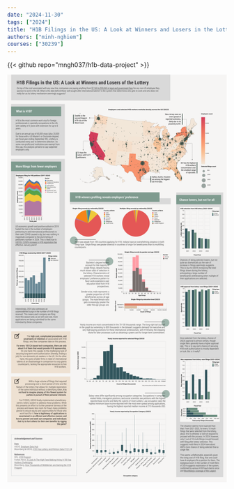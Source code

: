 ```yaml
---
date: "2024-11-30"
tags: ["2024"]
title: "H1B Filings in the US: A Look at Winners and Losers in the Lottery"
authors: ["minh-nghiem"]
courses: ["30239"]
---
```


{{< github repo="mngh037/h1b-data-project" >}}

<img src="h1b.png">
